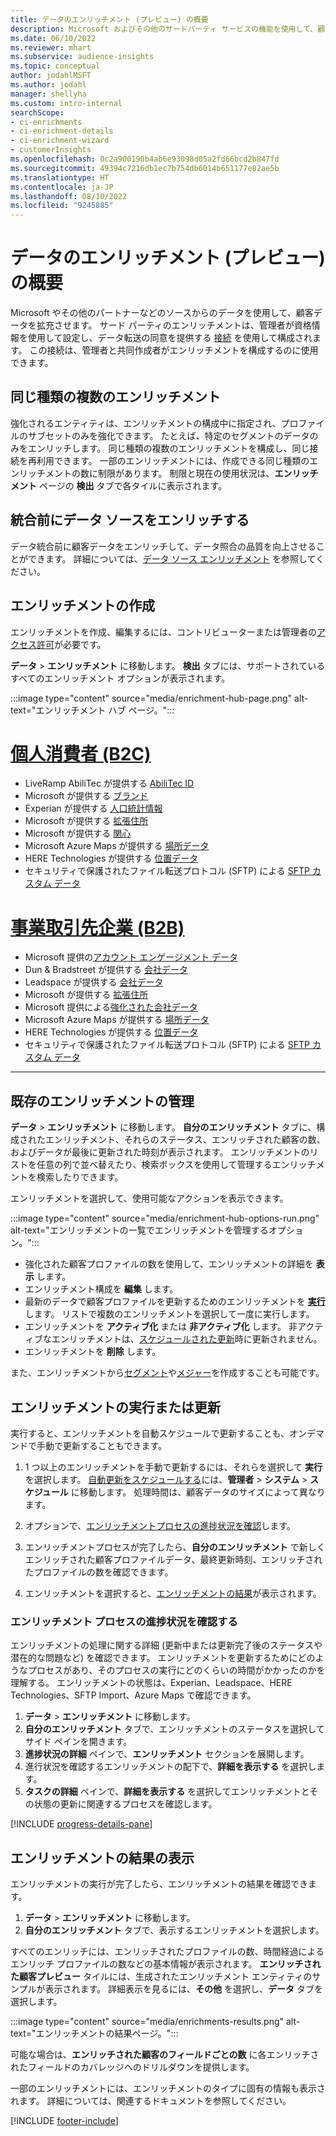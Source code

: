 ```yaml
---
title: データのエンリッチメント (プレビュー) の概要
description: Microsoft およびその他のサードパーティ サービスの機能を使用して、顧客データをエンリッチします。
ms.date: 06/10/2022
ms.reviewer: mhart
ms.subservice: audience-insights
ms.topic: conceptual
author: jodahlMSFT
ms.author: jodahl
manager: shellyha
ms.custom: intro-internal
searchScope:
- ci-enrichments
- ci-enrichment-details
- ci-enrichment-wizard
- customerInsights
ms.openlocfilehash: 0c2a900190b4ab6e93098d05a2fd66bcd2b847fd
ms.sourcegitcommit: 49394c7216db1ec7b754db6014b651177e82ae5b
ms.translationtype: HT
ms.contentlocale: ja-JP
ms.lasthandoff: 08/10/2022
ms.locfileid: "9245885"
---
```

# <a name="data-enrichment-preview-overview"></a>データのエンリッチメント (プレビュー) の概要

Microsoft やその他のパートナーなどのソースからのデータを使用して、顧客データを拡充させます。 サード パーティのエンリッチメントは、管理者が資格情報を使用して設定し、データ転送の同意を提供する [接続](connections.md) を使用して構成されます。 この接続は、管理者と共同作成者がエンリッチメントを構成するのに使用できます。  

## <a name="multiple-enrichments-of-the-same-type"></a>同じ種類の複数のエンリッチメント

強化されるエンティティは、エンリッチメントの構成中に指定され、プロファイルのサブセットのみを強化できます。 たとえば、特定のセグメントのデータのみをエンリッチします。 同じ種類の複数のエンリッチメントを構成し、同じ接続を再利用できます。 一部のエンリッチメントには、作成できる同じ種類のエンリッチメントの数に制限があります。 制限と現在の使用状況は、**エンリッチメント** ページの **検出** タブで各タイルに表示されます。

## <a name="enrich-data-sources-before-unification"></a>統合前にデータ ソースをエンリッチする

データ統合前に顧客データをエンリッチして、データ照合の品質を向上させることができます。 詳細については、[データ ソース エンリッチメント](data-sources-enrichment.md) を参照してください。

## <a name="create-an-enrichment"></a>エンリッチメントの作成

エンリッチメントを作成、編集するには、コントリビューターまたは管理者の[アクセス許可](permissions.md)が必要です。

**データ** > **エンリッチメント** に移動します。 **検出** タブには、サポートされているすべてのエンリッチメント オプションが表示されます。

:::image type="content" source="media/enrichment-hub-page.png" alt-text="エンリッチメント ハブ ページ。":::

# <a name="individual-consumers-b-to-c"></a>[個人消費者 (B2C)](#tab/b2c)

- LiveRamp AbiliTec が提供する [AbiliTec ID](enrichment-liveramp.md)
- Microsoft が提供する [ブランド](enrichment-microsoft.md)
- Experian が提供する [人口統計情報](enrichment-experian.md)
- Microsoft が提供する [拡張住所](enrichment-enhanced-addresses.md)
- Microsoft が提供する [関心](enrichment-microsoft.md)
- Microsoft Azure Maps が提供する [場所データ](enrichment-azure-maps.md)
- HERE Technologies が提供する [位置データ](enrichment-here.md)
- セキュリティで保護されたファイル転送プロトコル (SFTP) による [SFTP カスタム データ](enrichment-SFTP-custom-import.md)

# <a name="business-accounts-b-to-b"></a>[事業取引先企業 (B2B)](#tab/b2b)

- Microsoft 提供の[アカウント エンゲージメント データ](enrichment-office.md)
- Dun & Bradstreet が提供する [会社データ](enrichment-dnb.md)
- Leadspace が提供する [会社データ](enrichment-leadspace.md)
- Microsoft が提供する [拡張住所](enrichment-enhanced-addresses.md)
- Microsoft 提供による[強化された会社データ](enrichment-enhanced-company-data.md)
- Microsoft Azure Maps が提供する [場所データ](enrichment-azure-maps.md)
- HERE Technologies が提供する [位置データ](enrichment-here.md)
- セキュリティで保護されたファイル転送プロトコル (SFTP) による [SFTP カスタム データ](enrichment-SFTP-custom-import.md)

---

## <a name="manage-existing-enrichments"></a>既存のエンリッチメントの管理

**データ** > **エンリッチメント** に移動します。 **自分のエンリッチメント** タブに、構成されたエンリッチメント、それらのステータス、エンリッチされた顧客の数、およびデータが最後に更新された時刻が表示されます。 エンリッチメントのリストを任意の列で並べ替えたり、検索ボックスを使用して管理するエンリッチメントを検索したりできます。

エンリッチメントを選択して、使用可能なアクションを表示できます。

:::image type="content" source="media/enrichment-hub-options-run.png" alt-text="エンリッチメントの一覧でエンリッチメントを管理するオプション。":::

- 強化された顧客プロファイルの数を使用して、エンリッチメントの詳細を **表示** します。
- エンリッチメント構成を **編集** します。
- 最新のデータで顧客プロファイルを更新するためのエンリッチメントを [**実行**](#run-or-refresh-enrichments)します。 リストで複数のエンリッチメントを選択して一度に実行します。
- エンリッチメントを **アクティブ化** または **非アクティブ化** します。 非アクティブなエンリッチメントは、[スケジュールされた更新](schedule-refresh.md)時に更新されません。
- エンリッチメントを **削除** します。

また、エンリッチメントから[セグメント](segments.md)や[メジャー](measures.md)を作成することも可能です。

## <a name="run-or-refresh-enrichments"></a>エンリッチメントの実行または更新

実行すると、エンリッチメントを自動スケジュールで更新することも、オンデマンドで手動で更新することもできます。

1. 1 つ以上のエンリッチメントを手動で更新するには、それらを選択して **実行** を選択します。 [自動更新をスケジュールする](schedule-refresh.md)には、**管理者** > **システム** > **スケジュール** に移動します。 処理時間は、顧客データのサイズによって異なります。

1. オプションで、[エンリッチメントプロセスの進捗状況を確認](#see-the-progress-of-the-enrichment-process)します。

1. エンリッチメントプロセスが完了したら、**自分のエンリッチメント** で新しくエンリッチされた顧客プロファイルデータ、最終更新時刻、エンリッチされたプロファイルの数を確認できます。

1. エンリッチメントを選択すると、[エンリッチメントの結果](#view-enrichment-results)が表示されます。

### <a name="see-the-progress-of-the-enrichment-process"></a>エンリッチメント プロセスの進捗状況を確認する

エンリッチメントの処理に関する詳細 (更新中または更新完了後のステータスや潜在的な問題など) を確認できます。 エンリッチメントを更新するためにどのようなプロセスがあり、そのプロセスの実行にどのくらいの時間がかかったのかを理解する。 エンリッチメントの状態は、Experian、Leadspace、HERE Technologies、SFTP Import、Azure Maps で確認できます。

1. **データ** > **エンリッチメント** に移動します。
1. **自分のエンリッチメント** タブで、エンリッチメントのステータスを選択してサイド ペインを開きます。
1. **進捗状況の詳細** ペインで、**エンリッチメント** セクションを展開します。
1. 進行状況を確認するエンリッチメントの配下で、**詳細を表示する** を選択します。
1. **タスクの詳細** ペインで、**詳細を表示する** を選択してエンリッチメントとその状態の更新に関連するプロセスを確認します。

[!INCLUDE [progress-details-pane](includes/progress-details-pane.md)]

## <a name="view-enrichment-results"></a>エンリッチメントの結果の表示

エンリッチメントの実行が完了したら、エンリッチメントの結果を確認できます。

1. **データ** > **エンリッチメント** に移動します。
1. **自分のエンリッチメント** タブで、表示するエンリッチメントを選択します。

すべてのエンリッチには、エンリッチされたプロファイルの数、時間経過によるエンリッチ プロファイルの数などの基本情報が表示されます。 **エンリッチされた顧客プレビュー** タイルには、生成されたエンリッチメント エンティティのサンプルが表示されます。 詳細表示を見るには、**その他** を選択し、**データ** タブを選択します。

:::image type="content" source="media/enrichments-results.png" alt-text="エンリッチメントの結果ページ。":::

可能な場合は、**エンリッチされた顧客のフィールドごとの数** に各エンリッチされたフィールドのカバレッジへのドリルダウンを提供します。

一部のエンリッチメントには、エンリッチメントのタイプに固有の情報も表示されます。 詳細については、関連するドキュメントを参照してください。

[!INCLUDE [footer-include](includes/footer-banner.md)]
